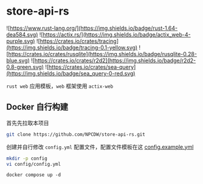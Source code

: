 # store-api-rs

![https://www.rust-lang.org/](https://img.shields.io/badge/rust-1.64-dea584.svg)
![https://actix.rs/](https://img.shields.io/badge/actix_web-4-purple.svg)
![https://crates.io/crates/tracing](https://img.shields.io/badge/tracing-0.1-yellow.svg)
![https://crates.io/crates/rusqlite](https://img.shields.io/badge/rusqlite-0.28-blue.svg)
![https://crates.io/crates/r2d2](https://img.shields.io/badge/r2d2-0.8-green.svg)
![https://crates.io/crates/sea-query](https://img.shields.io/badge/sea_query-0-red.svg)

`rust web` 应用模板，`web` 框架使用 `actix-web`

## Docker 自行构建

首先先拉取本项目
```bash
git clone https://github.com/NPCDW/store-api-rs.git
```

创建并自行修改 `config.yml` 配置文件，配置文件模板在这 [config.example.yml](resources/config/config.example.yml)
```bash
mkdir -p config
vi config/config.yml
```

```base
docker compose up -d
```
